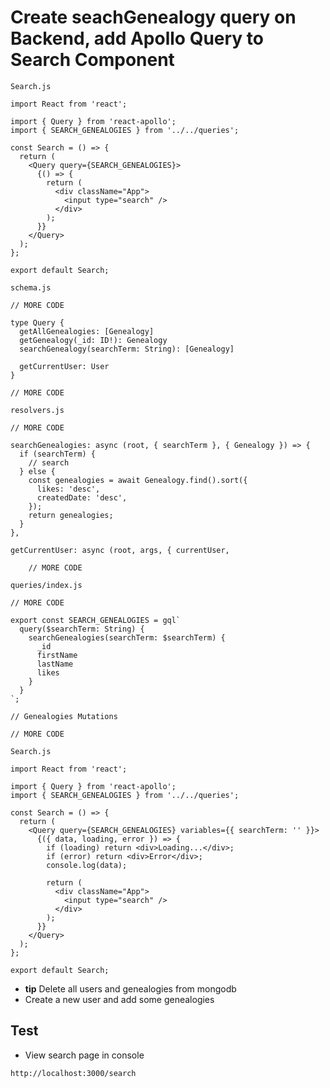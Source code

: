 # Create seachGenealogy query on Backend, add Apollo Query to Search Component

`Search.js`

```
import React from 'react';

import { Query } from 'react-apollo';
import { SEARCH_GENEALOGIES } from '../../queries';

const Search = () => {
  return (
    <Query query={SEARCH_GENEALOGIES}>
      {() => {
        return (
          <div className="App">
            <input type="search" />
          </div>
        );
      }}
    </Query>
  );
};

export default Search;
```

`schema.js`

```
// MORE CODE

type Query {
  getAllGenealogies: [Genealogy]
  getGenealogy(_id: ID!): Genealogy
  searchGenealogy(searchTerm: String): [Genealogy]

  getCurrentUser: User
}

// MORE CODE
```

`resolvers.js`

```
// MORE CODE

searchGenealogies: async (root, { searchTerm }, { Genealogy }) => {
  if (searchTerm) {
    // search
  } else {
    const genealogies = await Genealogy.find().sort({
      likes: 'desc',
      createdDate: 'desc',
    });
    return genealogies;
  }
},

getCurrentUser: async (root, args, { currentUser, 

    // MORE CODE
```

`queries/index.js`

```
// MORE CODE

export const SEARCH_GENEALOGIES = gql`
  query($searchTerm: String) {
    searchGenealogies(searchTerm: $searchTerm) {
      _id
      firstName
      lastName
      likes
    }
  }
`;

// Genealogies Mutations

// MORE CODE
```

`Search.js`

```
import React from 'react';

import { Query } from 'react-apollo';
import { SEARCH_GENEALOGIES } from '../../queries';

const Search = () => {
  return (
    <Query query={SEARCH_GENEALOGIES} variables={{ searchTerm: '' }}>
      {({ data, loading, error }) => {
        if (loading) return <div>Loading...</div>;
        if (error) return <div>Error</div>;
        console.log(data);

        return (
          <div className="App">
            <input type="search" />
          </div>
        );
      }}
    </Query>
  );
};

export default Search;
```

* **tip** Delete all users and genealogies from mongodb
* Create a new user and add some genealogies

## Test
* View search page in console

`http://localhost:3000/search`




